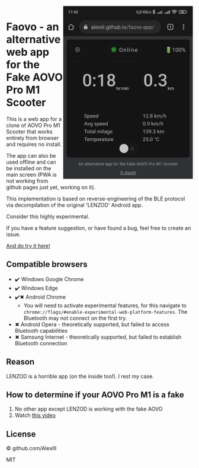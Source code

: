 <img align="right" width="350" src="./img/screenshot-1.jpg" />

# Faovo - an alternative web app for the Fake AOVO Pro M1 Scooter

This is a web app for a clone of AOVO Pro M1 Scooter that works entirely from browser and requires no install.

The app can also be used offline and can be installed on the main screen (PWA is not working from github pages just yet, working on it).

This implementation is based on reverse-engineering of the BLE protocol via decompilation of the original 'LENZOD' Android app.

Consider this highly experimental.

If you have a feature suggestion, or have found a bug, feel free to create an issue.

[And do try it here!](https://alexiii.github.io/faovo-app/)

## Compatible browsers

- ✔️ Windows Google Chrome
- ✔️ Windows Edge
- ✔️✖ Android Chrome
  - You will need to activate experimental features, for this navigate to `chrome://flags/#enable-experimental-web-platform-features`.
  The Bluetooth may not connect on the first try.
- ✖ Android Opera - theoretically supported, but failed to access Bluetooth capabilities
- ✖ Samsung Internet - theoretically supported, but failed to establish Bluetooth connection

## Reason

LENZOD is a horrible app (on the inside too!). I rest my case.

## How to determine if your AOVO Pro M1 is a fake

1. No other app except LENZOD is working with the fake AOVO
2. Watch [this video](https://youtu.be/DFh4OfBI1Jg?t=1325)

## License

© github.com/AlexIII

MIT
